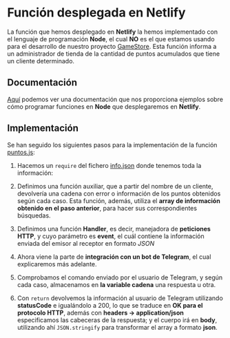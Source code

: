 # Función desplegada en Netlify


La función que hemos desplegado en **Netlify** la hemos implementado con el lenguaje de programación **Node**, el cual **NO** es el que estamos usando para el desarrollo de nuestro proyecto [GameStore](https://github.com/biilal1999/GameStore). Esta función informa a un administrador de tienda de la cantidad de puntos acumulados que tiene un cliente determinado.



## Documentación


[Aquí](https://www.netlify.com/blog/2018/09/13/how-to-run-express.js-apps-with-netlify-functions/) podemos ver una documentación que nos proporciona ejemplos sobre cómo programar funciones en **Node** que desplegaremos en **Netlify**.



## Implementación


Se han seguido los siguientes pasos para la implementación de la función [puntos.js](https://github.com/biilal1999/GameStore/blob/master/functions/puntos.js):


1. Hacemos un `require` del fichero [info.json](https://github.com/biilal1999/GameStore/blob/master/functions/info.json) donde tenemos toda la información:

2. Definimos una función auxiliar, que a partir del nombre de un cliente, devolvería una cadena con error o información de los puntos obtenidos según cada caso. Esta función, además, utiliza el **array de información obtenido en el paso anterior**, para hacer sus correspondientes búsquedas.

3. Definimos una función **Handler**, es decir, manejadora de **peticiones HTTP**, y cuyo parámetro es **event**, el cuál contiene la información enviada del emisor al receptor en formato *JSON*

4. Ahora viene la parte de **integración con un bot de Telegram**, el cual explicaremos más adelante.

5. Comprobamos el comando enviado por el usuario de Telegram, y según cada caso, almacenamos en **la variable cadena** una respuesta u otra.

6. Con `return` devolvemos la información al usuario de Telegram utilizando **statusCode** e igualándolo a 200, lo que se traduce en **OK para el protocolo HTTP**, además con **headers -> application/json** especificamos las cabeceras de la respuesta; y el cuerpo irá en **body**, utilizando ahí `JSON.stringify` para transformar el array a formato **json**.





